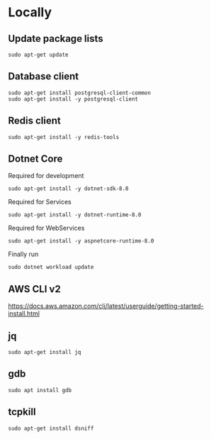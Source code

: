 
# Locally

## Update package lists

```
sudo apt-get update
```

## Database client

```
sudo apt-get install postgresql-client-common
sudo apt-get install -y postgresql-client
```

## Redis client

```
sudo apt-get install -y redis-tools
```

## Dotnet Core


Required for development
```
sudo apt-get install -y dotnet-sdk-8.0
```
Required for Services
```
sudo apt-get install -y dotnet-runtime-8.0
```
Required for WebServices
```
sudo apt-get install -y aspnetcore-runtime-8.0
```
Finally run
```
sudo dotnet workload update
```

## AWS CLI v2

https://docs.aws.amazon.com/cli/latest/userguide/getting-started-install.html

## jq

```
sudo apt-get install jq
```

## gdb

```
sudo apt install gdb
```

## tcpkill

```
sudo apt-get install dsniff
```
